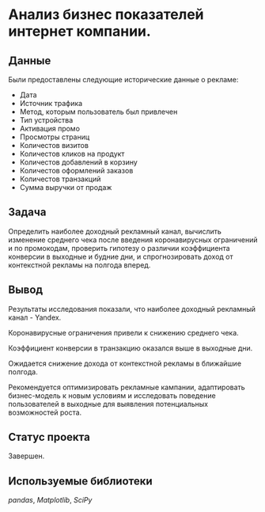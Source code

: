 # Анализ бизнес показателей интернет компании.

## Данные

Были предоставлены следующие исторические данные о рекламе:

- Дата
- Источник трафика
- Метод, которым пользователь был привлечен
- Тип устройства
- Активация промо
- Просмотры страниц
- Количестов визитов
- Количестов кликов на продукт
- Количестов добавлений в корзину
- Количестов оформлений заказов
- Количестов транзакций
- Сумма выручки от продаж

## Задача

Определить наиболее доходный рекламный канал, вычислить изменение среднего чека после введения коронавирусных ограничений и по промокодам, проверить гипотезу о различии коэффициента конверсии в выходные и будние дни, и спрогнозировать доход от контекстной рекламы на полгода вперед.

## Вывод

Результаты исследования показали, что наиболее доходный рекламный канал - Yandex.

Коронавирусные ограничения привели к снижению среднего чека. 

Коэффициент конверсии в транзакцию оказался выше в выходные дни.

Ожидается снижение дохода от контекстной рекламы в ближайшие полгода. 

Рекомендуется оптимизировать рекламные кампании, адаптировать бизнес-модель к новым условиям и исследовать поведение пользователей в выходные для выявления потенциальных возможностей роста.

## Статус проекта

Завершен.

## Используемые библиотеки
*pandas*, *Matplotlib*, *SciPy*
